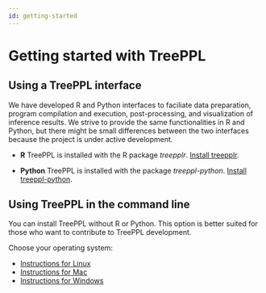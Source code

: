 ```yaml
---
id: getting-started
---
```


# Getting started with TreePPL


## Using a TreePPL interface

We have developed R and Python interfaces to faciliate data preparation, program compilation and execution, post-processing, and visualization of inference results. We strive to provide the same functionalities in R and Python, but there might be small differences between the two interfaces because the project is under active development.

- **R** TreePPL is installed with the R package *treepplr*. [Install treepplr](https://treeppl.org/treepplr/index.html).

- **Python** TreePPL is installed with the package *treeppl-python*. [Install treeppl-python](https://github.com/treeppl/treeppl-python).


## Using TreePPL in the command line

You can install TreePPL without R or Python. This option is better suited for those who want to contribute to TreePPL development. 

Choose your operating system:

- [Instructions for Linux](install_linux.md)
- [Instructions for Mac](install_apple_silicon.md)
- [Instructions for Windows](install_windows.md)





<!-- ## What is TreePPL?

TreePPL is a universal[^1] probabilistic programming language (PPL) for evolutionary biology and phylogenetics.

The ultimate vision of probabilistic programming is to provide expressive model description languages, while at the same time supporting the automated generation of efficient inference algorithms. This allows empiricists to easily and succinctly describe any model they might be interested in, relying on the automated machinery to provide efficient inference algorithms for that model.

Current probabilistic programming languages (PPLs) are often difficult to use for empiricists. Furthermore, even though there is now (as of 2025) swift progress in PPL inference strategies, there is still a substantial gap in many domains before PPL systems can compete successfully with dedicated software, or even provide computationally feasible solutions.

The design principles of TreePPL are as follows:

1. TreePPL should be easy to use for empiricist. A source of inspiration in this context is [WebPPL](http://webppl.org/), which we think is one of the most accessible PPLs in terms of syntax. Beyond an intuitive syntax, TreePPL also needs to have extensive support for model components that are commonly used in phylogenetics.

2. TreePPL should provide state-of-the-art efficiency in the inference algorithms it generates from phylogenetic model descriptions. TreePPL should support advanced users that want to experiment with inference algorithms or develop entirely new inference strategies for phylogenetic models.

3. TreePPL should provide a number of pre-implemented models that users can use as starting points.

4. Phylogenetic data should be easy to handle in TreePPL.

We aim TreePPL primarily at computational biologists and bioinformaticians, however due to its universality, empiricists from all domains are welcome to experiment with the language and join the effort.



[^1]: A universal PPL is a PPL in which the number of r.v.'s does not have to be known at compilation time, i.e. random choices during runtime can lead to new r.v.'s being sampled. -->